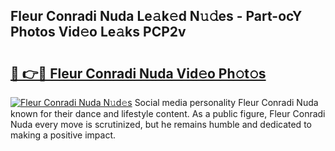 ## Fleur Conradi Nuda Le𝚊k𝚎d N𝚞𝚍es - Part-ocY Photos Vid𝚎o Le𝚊ks PCP2v

# <h2><a href="http://fbe8cl.evod.top/?m=Fleur+Conradi+Nuda">🔗 👉🔴 Fleur Conradi Nuda Vid𝚎o Ph𝚘t𝚘s</a></h2>

[![Fleur Conradi Nuda N𝚞d𝚎s](https://i.imgur.com/8V9OHl7.gif)](http://fbe8cl.evod.top/?m=Fleur+Conradi+Nuda)
Social media personality Fleur Conradi Nuda known for their dance and lifestyle content. As a public figure, Fleur Conradi Nuda every move is scrutinized, but he remains humble and dedicated to making a positive impact. 
